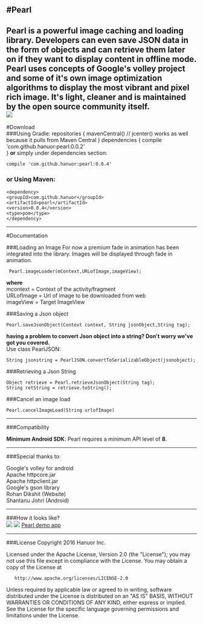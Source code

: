 #Pearl
----
Pearl is a powerful image caching and loading library. Developers can even save JSON data in the form of objects and can retrieve them later on if they want to display content in offline mode.    
Pearl uses concepts of Google's volley project and some of it's own image optimization algorithms to display the most vibrant and pixel rich image. It's light, cleaner and is maintained by the open source community itself.    
![](https://s32.postimg.org/wjw8qon51/pearl.png)
------    
#Download    
###Using Gradle:
    repositories {
    mavenCentral() // jcenter() works as well because it pulls from Maven Central
    }
    dependencies {
    compile 'com.github.hanuor:pearl:0.0.2'    
    }
**or** simply under dependencies section:   
  
    compile 'com.github.hanuor:pearl:0.0.4'    

### or Using Maven:
    <dependency>
    <groupId>com.github.hanuor</groupId>
    <artifactId>pearl</artifactId>
    <version>0.0.4</version>
    <type>pom</type>
    </dependency>

------
#Documentation

###Loading an Image
For now a premium fade in animation has been integrated into the library. Images will be displayed through fade in animation.

     Pearl.imageLoader(mContext,URLofImage,imageView);  

**where**   
mcontext = Context of the activity/fragment   
URLofImage = Url of image to be downloaded from web   
imageView = Target ImageView   

###Saving a Json object

    Pearl.saveJsonObject(Context context, String jsonObject,String tag);     

**having a problem to convert Json object into a string? Don't worry we've got you covered.**   
Use class PearlJSON:   

    String jsonstring = PearlJSON.convertToSerializableObject(jsonobject);  

###Retrieving a Json String   

    Object retrieve = Pearl.retrieveJsonObject(String tag);     
    String retString = retrieve.toString();     

###Cancel an image load

    Pearl.cancelImageLoad(String urlofImage)    

------
###Compatibility

**Minimum Android SDK**: Pearl requires a minimum API level of **8**.    

---------
###Special thanks to:

Google's volley for android   
Apache httpcore.jar   
Apache httpclient.jar   
Google's gson library     
Rohan Dikshit (Website)     
Shantanu Johri (Android)     

-----------     
###How it looks like?     
![](https://s32.postimg.org/7ijw20a5h/Screenshot_2016_08_06_13_41_24_182_nexus6p_portr.png)
![](https://s8.postimg.org/i6vw11yph/playicon.png)
[Pearl demo app](https://play.google.com/store/apps/details?id=com.hanuor.pearl_demonstration)




---------

###License
Copyright 2016 Hanuor Inc.

   Licensed under the Apache License, Version 2.0 (the "License");
   you may not use this file except in compliance with the License.
   You may obtain a copy of the License at

       http://www.apache.org/licenses/LICENSE-2.0

   Unless required by applicable law or agreed to in writing, software
   distributed under the License is distributed on an "AS IS" BASIS,
   WITHOUT WARRANTIES OR CONDITIONS OF ANY KIND, either express or implied.
   See the License for the specific language governing permissions and
   limitations under the License.



